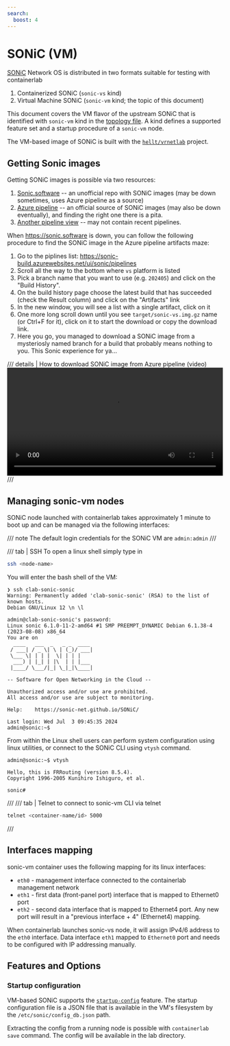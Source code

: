 ```yaml
---
search:
  boost: 4
---
```

# SONiC (VM)

[SONiC](https://sonic-net.github.io/SONiC/) Network OS is distributed in two formats suitable for testing with containerlab

1. Containerized SONiC (`sonic-vs` kind)
2. Virtual Machine SONiC (`sonic-vm` kind; the topic of this document)

This document covers the VM flavor of the upstream SONiC that is identified with `sonic-vm` kind in the [topology file](../topo-def-file.md). A kind defines a supported feature set and a startup procedure of a `sonic-vm` node.

The VM-based image of SONiC is built with the [`hellt/vrnetlab`](https://github.com/hellt/vrnetlab/tree/master/sonic) project.

## Getting Sonic images

Getting SONiC images is possible via two resources:

1. [Sonic.software](https://sonic.software/) -- an unofficial repo with SONiC images (may be down sometimes, uses Azure pipeline as a source)
2. [Azure pipeline](https://sonic-build.azurewebsites.net/ui/sonic/pipelines) -- an official source of SONiC images (may also be down eventually), and finding the right one there is a pita.
3. [Another pipeline view](https://sonic-net.github.io/SONiC/sonic_latest_images.html) -- may not contain recent pipelines.

When https://sonic.software is down, you can follow the following procedure to find the SONiC image in the Azure pipeline artifacts maze:

1. Go to the piplines list: https://sonic-build.azurewebsites.net/ui/sonic/pipelines
2. Scroll all the way to the bottom where `vs` platform is listed
3. Pick a branch name that you want to use (e.g. `202405`) and click on the "Build History".
4. On the build history page choose the latest build that has succeeded (check the Result column) and click on the "Artifacts" link
5. In the new window, you will see a list with a single artifact, click on it
6. One more long scroll down until you see `target/sonic-vs.img.gz` name (or Ctrl+F for it), click on it to start the download or copy the download link.
7. Here you go, you managed to download a SONiC image from a mysteriosly named branch for a build that probably means nothing to you. This Sonic experience for ya...

/// details | How to download SONiC image from Azure pipeline (video)
<video width="100%" controls>
  <source src="https://gitlab.com/rdodin/pics/-/wikis/uploads/054c60a0c8d685f826297c115470221b/sonic-dl.mp4" type="video/mp4">
</video>
///

## Managing sonic-vm nodes

SONiC node launched with containerlab takes approximately 1 minute to boot up and can be managed via the following interfaces:

/// note
The default login credentials for the SONiC VM are `admin:admin`
///

/// tab | SSH
To open a linux shell simply type in

```bash
ssh <node-name>
```

You will enter the bash shell of the VM:

```
❯ ssh clab-sonic-sonic 
Warning: Permanently added 'clab-sonic-sonic' (RSA) to the list of known hosts.
Debian GNU/Linux 12 \n \l

admin@clab-sonic-sonic's password: 
Linux sonic 6.1.0-11-2-amd64 #1 SMP PREEMPT_DYNAMIC Debian 6.1.38-4 (2023-08-08) x86_64
You are on
  ____   ___  _   _ _  ____
 / ___| / _ \| \ | (_)/ ___|
 \___ \| | | |  \| | | |
  ___) | |_| | |\  | | |___
 |____/ \___/|_| \_|_|\____|

-- Software for Open Networking in the Cloud --

Unauthorized access and/or use are prohibited.
All access and/or use are subject to monitoring.

Help:    https://sonic-net.github.io/SONiC/

Last login: Wed Jul  3 09:45:35 2024
admin@sonic:~$
```

From within the Linux shell users can perform system configuration using linux utilities, or connect to the SONiC CLI using `vtysh` command.

```
admin@sonic:~$ vtysh

Hello, this is FRRouting (version 8.5.4).
Copyright 1996-2005 Kunihiro Ishiguro, et al.

sonic#
```

///
/// tab | Telnet
to connect to sonic-vm CLI via telnet

```bash
telnet <container-name/id> 5000
```

///

## Interfaces mapping

sonic-vm container uses the following mapping for its linux interfaces:

* `eth0` - management interface connected to the containerlab management network
* `eth1` - first data (front-panel port) interface that is mapped to Ethernet0 port
* `eth2` - second data interface that is mapped to Ethernet4 port. Any new port will result in a "previous interface + 4" (Ethernet4) mapping.

When containerlab launches sonic-vs node, it will assign IPv4/6 address to the `eth0` interface. Data interface `eth1` mapped to `Ethernet0` port and needs to be configured with IP addressing manually.

## Features and Options

### Startup configuration

VM-based SONiC supports the [`startup-config`](../nodes.md#startup-config) feature. The startup configuration file is a JSON file that is available in the VM's filesystem by the `/etc/sonic/config_db.json` path.

Extracting the config from a running node is possible with `containerlab save` command. The config will be available in the lab directory.
